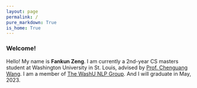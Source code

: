 ```yaml
---
layout: page
permalink: /
pure_markdown: True
is_home: True
---
```


### Welcome!

Hello! My name is **Fankun Zeng**. I am currently a 2nd-year CS masters student at Washington University in St. Louis, advised by [Prof. Chenguang Wang](https://cgraywang.github.io/). I am a member of [The WashU NLP Group](https://cgraywang.github.io/group/). And I will graduate in May, 2023.